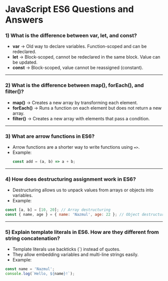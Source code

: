 # JavaScript ES6 Questions and Answers

### 1) What is the difference between var, let, and const?

- **var** → Old way to declare variables. Function-scoped and can be redeclared.
- **let** → Block-scoped, cannot be redeclared in the same block. Value can be updated.
- **const** → Block-scoped, value cannot be reassigned (constant).

---

### 2) What is the difference between map(), forEach(), and filter()?

- **map()** → Creates a new array by transforming each element.
- **forEach()** → Runs a function on each element but does not return a new array.
- **filter()** → Creates a new array with elements that pass a condition.

---

### 3) What are arrow functions in ES6?

- Arrow functions are a shorter way to write functions using `=>`.
- Example:
  ```js
  const add = (a, b) => a + b;
  ```

---

### 4) How does destructuring assignment work in ES6?

- Destructuring allows us to unpack values from arrays or objects into variables.
- Example:

```js
const [a, b] = [10, 20]; // Array destructuring
const { name, age } = { name: 'Nazmul', age: 22 }; // Object destructuring
```

---

### 5) Explain template literals in ES6. How are they different from string concatenation?

- Template literals use backticks (`) instead of quotes.
- They allow embedding variables and multi-line strings easily.
- Example:

```js
const name = 'Nazmul';
console.log(`Hello, ${name}!`);
```

